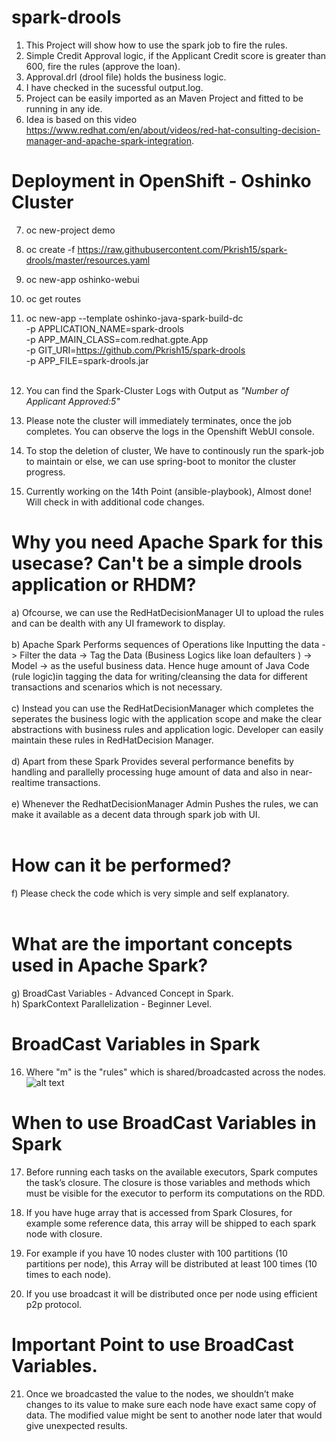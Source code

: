 # spark-drools

1) This Project will show how to use the spark job to fire the rules.<br>
2) Simple Credit Approval logic, if the Applicant Credit score is greater than 600, fire the rules (approve the loan). <br>
3) Approval.drl (drool file) holds the business logic.<br>
4) I have checked in the sucessful output.log. <br>
5) Project can be easily imported as an Maven Project and fitted to be running in any ide.
6) Idea is based on this video https://www.redhat.com/en/about/videos/red-hat-consulting-decision-manager-and-apache-spark-integration. <br>

# Deployment in OpenShift - Oshinko Cluster

7) oc new-project demo <br>
8) oc create -f https://raw.githubusercontent.com/Pkrish15/spark-drools/master/resources.yaml <br>
9) oc new-app oshinko-webui <br>
10) oc get routes <br>
11) oc new-app --template oshinko-java-spark-build-dc \
    -p APPLICATION_NAME=spark-drools \
    -p APP_MAIN_CLASS=com.redhat.gpte.App \
    -p GIT_URI=https://github.com/Pkrish15/spark-drools \
    -p APP_FILE=spark-drools.jar       <br><br>

12) You can find the Spark-Cluster Logs with Output as *"Number of Applicant Approved:5"* <br> 
13) Please note the cluster will immediately terminates, once the job completes. You can observe the logs in the Openshift WebUI console.<br>
14) To stop the deletion of cluster, We have to continously run the spark-job to maintain or else, we can use spring-boot to monitor the cluster progress. <br>
15) Currently working on the 14th Point (ansible-playbook), Almost done! Will check in with additional code changes.<br>

# Why you need Apache Spark for this usecase? Can't be a simple drools application or RHDM?
a) Ofcourse, we can use the RedHatDecisionManager UI to upload the rules and can be dealth with any UI framework to display. <br><br>
b) Apache Spark Performs sequences of Operations like Inputting the data -> Filter the data -> Tag the Data (Business Logics like loan defaulters ) -> Model -> as the useful business data. Hence huge amount of Java Code (rule logic)in tagging the data for writing/cleansing the data for different transactions and scenarios which is not necessary.<br><br>
c) Instead you can use the RedHatDecisionManager which completes the seperates the business logic with the application scope and make the clear abstractions with business rules and application logic. Developer can easily maintain these rules in RedHatDecision Manager.<br><br>
d) Apart from these Spark Provides several performance benefits by handling and parallelly processing huge amount of data and also in near-realtime transactions.<br><br>
e) Whenever the RedhatDecisionManager Admin Pushes the rules, we can make it available as a decent data through spark job with UI.<br><br>

# How can it be performed?
f) Please check the code which is very simple and self explanatory.<br> <br>

# What are the important concepts used in Apache Spark?
g) BroadCast Variables - Advanced Concept in Spark.<br>
h) SparkContext Parallelization - Beginner Level.<br>

# BroadCast Variables in Spark
16) Where "m" is the "rules" which is shared/broadcasted across the nodes.<br>
![alt text](https://github.com/Pkrish15/spark-drools/blob/master/Screenshot%20from%202018-06-22%2014-42-22.png)<br>

# When to use BroadCast Variables in Spark
17) Before running each tasks on the available executors, Spark computes the task’s closure. The closure is those variables and methods which must be visible for the executor to perform its computations on the RDD.<br>

18) If you have huge array that is accessed from Spark Closures, for example some reference data, this array will be shipped to each spark node with closure. <br>
19) For example if you have 10 nodes cluster with 100 partitions (10 partitions per node), this Array will be distributed at least 100 times (10 times to each node).<br>
20) If you use broadcast it will be distributed once per node using efficient p2p protocol.<br>

# Important Point to use BroadCast Variables.
21) Once we broadcasted the value to the nodes, we shouldn’t make changes to its value to make sure each node have exact same copy of data. The modified value might be sent to another node later that would give unexpected results.<br>







